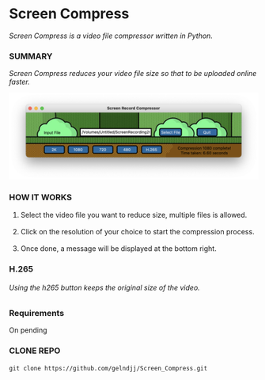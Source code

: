 # Screen Compress
_Screen Compress is a video file compressor written in Python._

### SUMMARY
*_Screen Compress reduces your video file size so that to be uploaded online faster._*

![Screenshot](https://github.com/gelndjj/Screen_Compress/blob/main/screenshots/copy.png)

### HOW IT WORKS
1. Select the video file you want to reduce size, multiple files is allowed.</br></br>
2. Click on the resolution of your choice to start the compression process.</br></br>
3. Once done, a message will be displayed at the bottom right.</br>

### H.265
###### Using the h265 button keeps the original size of the video.

### Requirements
On pending

### CLONE REPO

```
git clone https://github.com/gelndjj/Screen_Compress.git
```
